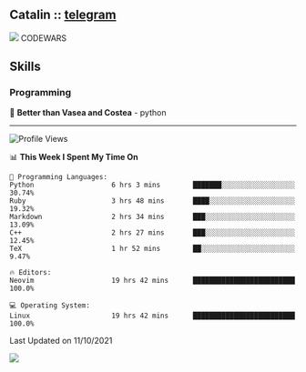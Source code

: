 ## Catalin :: [telegram](https://t.me/catalinhimself) 
![](https://www.codewars.com/users/Catalinhimself/badges/micro) CODEWARS

<!--
![](https://github.com/Catalinhimself/Catalinhimself/blob/main/Sakura_Nene_CPP.jpg)
-->

## Skills
### Programming
🥇 **Better than Vasea and Costea** - python

-----
<!--START_SECTION:waka-->
![Profile Views](http://img.shields.io/badge/Profile%20Views-3-blue)

📊 **This Week I Spent My Time On** 

```text
💬 Programming Languages: 
Python                   6 hrs 3 mins        ███████░░░░░░░░░░░░░░░░░░   30.74% 
Ruby                     3 hrs 48 mins       ████░░░░░░░░░░░░░░░░░░░░░   19.32% 
Markdown                 2 hrs 34 mins       ███░░░░░░░░░░░░░░░░░░░░░░   13.09% 
C++                      2 hrs 27 mins       ███░░░░░░░░░░░░░░░░░░░░░░   12.45% 
TeX                      1 hr 52 mins        ██░░░░░░░░░░░░░░░░░░░░░░░   9.47%

🔥 Editors: 
Neovim                   19 hrs 42 mins      █████████████████████████   100.0%

💻 Operating System: 
Linux                    19 hrs 42 mins      █████████████████████████   100.0%

```


 Last Updated on 11/10/2021
<!--END_SECTION:waka-->

![](https://github-readme-stats.vercel.app/api/wakatime?username=catalinhimself&theme=calm)

  


